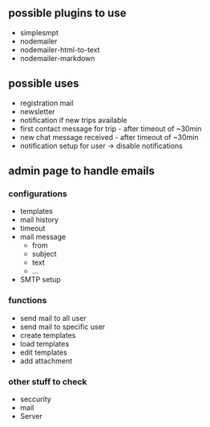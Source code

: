 
## possible plugins to use
* simplesmpt
* nodemailer
* nodemailer-html-to-text
* nodemailer-markdown

## possible uses
* registration mail
* newsletter
* notification if new trips available
* first contact message for trip - after timeout of ~30min 
* new chat message received - after timeout of ~30min
* notification setup for user -> disable notifications

## admin page to handle emails
### configurations
* templates
* mail history
* timeout
* mail message
  * from
  * subject
  * text
  * ...
* SMTP setup

### functions
* send mail to all user
* send mail to specific user
* create templates
* load templates
* edit templates
* add attachment

### other stuff to check
* seccurity
* mail 
* Server
